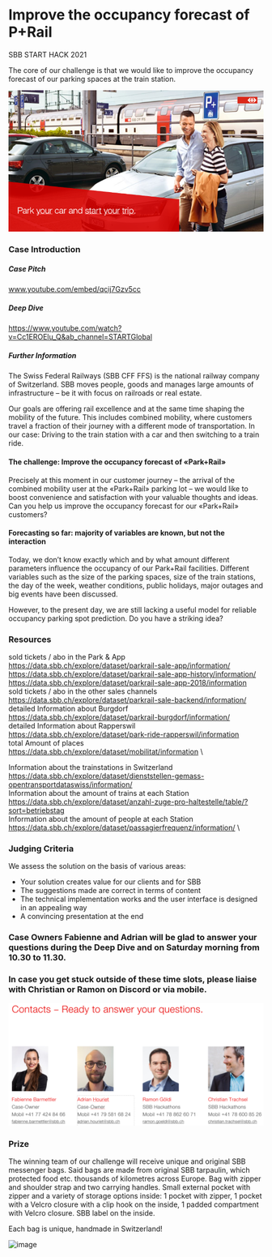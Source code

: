 # Improve the occupancy forecast of P+Rail 

SBB START HACK 2021

The core of our challenge is that we would like to improve the occupancy forecast of our parking spaces at the train station.

![Pitch](pitch.png "Title") 

### Case Introduction

##### Case Pitch

www.youtube.com/embed/qcij7Gzv5cc

##### Deep Dive 

https://www.youtube.com/watch?v=Cc1EROElu_Q&ab_channel=STARTGlobal

##### Further Information

The Swiss Federal Railways (SBB CFF FFS) is the national railway company of Switzerland. SBB moves people, goods and manages large amounts of infrastructure – be it with focus on railroads or real estate.

Our goals are offering rail excellence and at the same time shaping the mobility of the future. This includes combined mobility, where customers travel a fraction of their journey with a different mode of transportation. In our case: Driving to the train station with a car and then switching to a train ride. 

#### The challenge: Improve the occupancy forecast of «Park+Rail»

Precisely at this moment in our customer journey – the arrival of the combined mobility user at the «Park+Rail» parking lot – we would like to boost convenience and satisfaction with your valuable thoughts and ideas. Can you help us improve the occupancy forecast for our «Park+Rail» customers? 

#### Forecasting so far: majority of variables are known, but not the interaction

Today, we don’t know exactly which and by what amount different parameters influence the occupancy of our Park+Rail facilities. Different variables such as the size of the parking spaces, size of the train stations, the day of the week, weather conditions, public holidays, major outages and big events have been discussed. 

However, to the present day, we are still lacking a useful model for reliable occupancy parking spot prediction. Do you have a striking idea? 

### Resources
sold tickets / abo in the Park & App
https://data.sbb.ch/explore/dataset/parkrail-sale-app/information/ \
https://data.sbb.ch/explore/dataset/parkrail-sale-app-history/information/ \
https://data.sbb.ch/explore/dataset/parkrail-sale-app-2018/information \
sold tickets / abo in the other sales channels\
https://data.sbb.ch/explore/dataset/parkrail-sale-backend/information/ \
detailed Information about Burgdorf \
https://data.sbb.ch/explore/dataset/parkrail-burgdorf/information/ \
detailed Information about Rapperswil \
https://data.sbb.ch/explore/dataset/park-ride-rapperswil/information \
total Amount of places \
https://data.sbb.ch/explore/dataset/mobilitat/information \

Information about the trainstations in Switzerland https://data.sbb.ch/explore/dataset/dienststellen-gemass-opentransportdataswiss/information/ \
Information about the amount of trains at each Station https://data.sbb.ch/explore/dataset/anzahl-zuge-pro-haltestelle/table/?sort=betriebstag  \
Information about the amount of people at each Station https://data.sbb.ch/explore/dataset/passagierfrequenz/information/ \


### Judging Criteria

We assess the solution on the basis of various areas: 
- Your solution creates value for our clients and for SBB
- The suggestions made are correct in terms of content
- The technical implementation works and the user interface is designed in an appealing way
- A convincing presentation at the end

### Case Owners Fabienne and Adrian will be glad to answer your questions during the Deep Dive and on Saturday morning from 10.30 to 11.30. 
### In case you get stuck outside of these time slots, please liaise with Christian or Ramon on Discord or via mobile. 

![Kontakt](kontakt.png "Title") 

### Prize

The winning team of our challenge will receive unique and original SBB messenger bags. Said bags are made from original SBB tarpaulin, which protected food etc. thousands of kilometres across Europe. Bag with zipper and shoulder strap and two carrying handles. Small external pocket with zipper and a variety of storage options inside: 1 pocket with zipper, 1 pocket with a Velcro closure with a clip hook on the inside, 1 padded compartment with Velcro closure. SBB label on the inside. 

Each bag is unique, handmade in Switzerland!

![image](https://user-images.githubusercontent.com/61538500/111316816-dea26100-8663-11eb-8b5a-d6bc1becf019.png)
